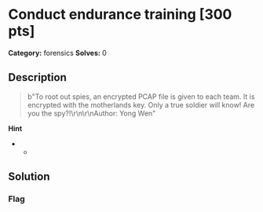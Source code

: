 # Conduct endurance training [300 pts]

**Category:** forensics
**Solves:** 0

## Description
>b"To root out spies, an encrypted PCAP file is given to each team. It is encrypted with the motherlands key. Only a true soldier will know! Are you the spy?!\r\n\r\nAuthor: Yong Wen"

**Hint**
* -

## Solution

### Flag


